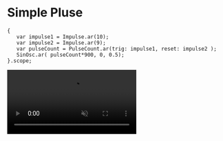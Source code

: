 # Simple Pluse

```superCollider
{ 
   var impulse1 = Impulse.ar(10);
   var impulse2 = Impulse.ar(9);
   var pulseCount = PulseCount.ar(trig: impulse1, reset: impulse2 );
   SinOsc.ar( pulseCount*900, 0, 0.5);
}.scope;
```
<div><video controls src="https://amami-harhid.github.io/superColliderMovies/pulse/PulseCountSample.mp4" muted="false"></video></div>
